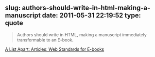slug: authors-should-write-in-html-making-a-manuscript
date: 2011-05-31 22:19:52
type: quote
---

> Authors should write in HTML, making a manuscript immediately transformable to an E-book.

[A List Apart: Articles: Web Standards for E-books](http://www.alistapart.com/articles/ebookstandards/)
